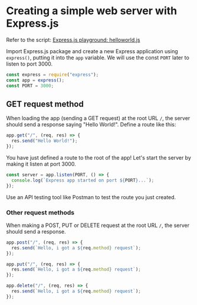 # Creating a simple web server with Express.js

Refer to the script: [Express.js playground: helloworld.js](https://github.com/thoughtworks-jumpstart/express-playground/blob/master/helloworld.js)

Import Express.js package and create a new Express application using `express()`, putting it into the `app` variable. We will use the const `PORT` later to listen to port 3000.

```js
const express = require("express");
const app = express();
const PORT = 3000;
```

## GET request method

When loading the app (sending a GET request) at the root URL `/`, the server should send a response saying "Hello World!". Define a route like this:

```js
app.get("/", (req, res) => {
  res.send("Hello World!");
});
```

You have just defined a route to the root of the app! Let's start the server by making it listen at port 3000.

```js
const server = app.listen(PORT, () => {
  console.log(`Express app started on port ${PORT}...`);
});
```

Use an API testing tool like Postman to test the route you just created.

### Other request methods

When making a POST, PUT or DELETE request at the root URL `/`, the server should send a response.

```js
app.post("/", (req, res) => {
  res.send(`Hello, i got a ${req.method} request`);
});

app.put("/", (req, res) => {
  res.send(`Hello, i got a ${req.method} request`);
});

app.delete("/", (req, res) => {
  res.send(`Hello, i got a ${req.method} request`);
});
```
